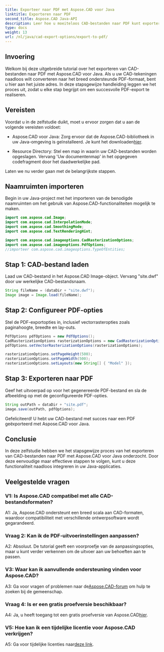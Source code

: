 ```yaml
---
title: Exporteer naar PDF met Aspose.CAD voor Java
linktitle: Exporteren naar PDF
second_title: Aspose.CAD Java-API
description: Leer hoe u moeiteloos CAD-bestanden naar PDF kunt exporteren met Aspose.CAD voor Java. Volg onze stapsgewijze handleiding voor een naadloze integratie.
type: docs
weight: 13
url: /nl/java/cad-export-options/export-to-pdf/
---
```

## Invoering

Welkom bij deze uitgebreide tutorial over het exporteren van CAD-bestanden naar PDF met Aspose.CAD voor Java. Als u uw CAD-tekeningen naadloos wilt converteren naar het breed ondersteunde PDF-formaat, bent u hier aan het juiste adres. In deze stapsgewijze handleiding leggen we het proces uit, zodat u elke stap begrijpt om een succesvolle PDF-export te realiseren.

## Vereisten

Voordat u in de zelfstudie duikt, moet u ervoor zorgen dat u aan de volgende vereisten voldoet:

-  Aspose.CAD voor Java: Zorg ervoor dat de Aspose.CAD-bibliotheek in uw Java-omgeving is geïnstalleerd. Je kunt het downloaden[hier](https://releases.aspose.com/cad/java/).

- Resource Directory: Stel een map in waarin uw CAD-bestanden worden opgeslagen. Vervang 'Uw documentenmap' in het opgegeven codefragment door het daadwerkelijke pad.

Laten we nu verder gaan met de belangrijkste stappen.

## Naamruimten importeren

Begin in uw Java-project met het importeren van de benodigde naamruimten om het gebruik van Aspose.CAD-functionaliteiten mogelijk te maken.

```java
import com.aspose.cad.Image;
import com.aspose.cad.InterpolationMode;
import com.aspose.cad.SmoothingMode;
import com.aspose.cad.TextRenderingHint;

import com.aspose.cad.imageoptions.CadRasterizationOptions;
import com.aspose.cad.imageoptions.PdfOptions;
//importeer com.aspose.cad.imageoptions.TypeOfEntities;
```

## Stap 1: CAD-bestand laden

Laad uw CAD-bestand in het Aspose.CAD Image-object. Vervang "site.dwf" door uw werkelijke CAD-bestandsnaam.

```java
String fileName = (dataDir + "site.dwf");
Image image = Image.load(fileName);
```

## Stap 2: Configureer PDF-opties

Stel de PDF-exportopties in, inclusief vectorrasteropties zoals paginahoogte, breedte en lay-outs.

```java
PdfOptions pdfOptions = new PdfOptions();
CadRasterizationOptions rasterizationOptions = new CadRasterizationOptions();
pdfOptions.setVectorRasterizationOptions(rasterizationOptions);

rasterizationOptions.setPageHeight(500);
rasterizationOptions.setPageWidth(500);
rasterizationOptions.setLayouts(new String[] { "Model" });
```

## Stap 3: Exporteren naar PDF

Geef het uitvoerpad op voor het gegenereerde PDF-bestand en sla de afbeelding op met de geconfigureerde PDF-opties.

```java
String outPath = dataDir + "site.pdf";
image.save(outPath, pdfOptions);
```

Gefeliciteerd! U hebt uw CAD-bestand met succes naar een PDF geëxporteerd met Aspose.CAD voor Java.

## Conclusie

In deze zelfstudie hebben we het stapsgewijze proces van het exporteren van CAD-bestanden naar PDF met Aspose.CAD voor Java onderzocht. Door deze eenvoudige maar effectieve stappen te volgen, kunt u deze functionaliteit naadloos integreren in uw Java-applicaties.

## Veelgestelde vragen

### V1: Is Aspose.CAD compatibel met alle CAD-bestandsformaten?

A1: Ja, Aspose.CAD ondersteunt een breed scala aan CAD-formaten, waardoor compatibiliteit met verschillende ontwerpsoftware wordt gegarandeerd.

### Vraag 2: Kan ik de PDF-uitvoerinstellingen aanpassen?

A2: Absoluut. De tutorial geeft een voorproefje van de aanpassingsopties, maar u kunt verder verkennen om de uitvoer aan uw behoeften aan te passen.

### V3: Waar kan ik aanvullende ondersteuning vinden voor Aspose.CAD?

 A3: Ga voor vragen of problemen naar de[Aspose.CAD-forum](https://forum.aspose.com/c/cad/19) om hulp te zoeken bij de gemeenschap.

### Vraag 4: Is er een gratis proefversie beschikbaar?

 A4: Ja, u heeft toegang tot een gratis proefversie van Aspose.CAD[hier](https://releases.aspose.com/).

### V5: Hoe kan ik een tijdelijke licentie voor Aspose.CAD verkrijgen?

 A5: Ga voor tijdelijke licenties naar[deze link](https://purchase.aspose.com/temporary-license/).